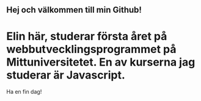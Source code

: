 ## Hej och välkommen till min Github!

# Elin här, studerar första året på webbutvecklingsprogrammet på Mittuniversitetet. En av kurserna jag studerar är **Javascript**.

Ha en fin dag!
